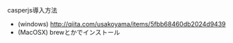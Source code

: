 casperjs導入方法

* (windows) http://qiita.com/usakoyama/items/5fbb68460db2024d9439
* (MacOSX) brewとかでインストール
